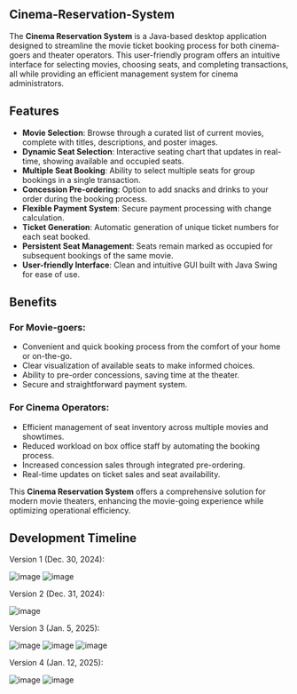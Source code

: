 ## Cinema-Reservation-System

The **Cinema Reservation System** is a Java-based desktop application designed to streamline the movie ticket booking process for both cinema-goers and theater operators. This user-friendly program offers an intuitive interface for selecting movies, choosing seats, and completing transactions, all while providing an efficient management system for cinema administrators.

## Features

- **Movie Selection**: Browse through a curated list of current movies, complete with titles, descriptions, and poster images.
- **Dynamic Seat Selection**: Interactive seating chart that updates in real-time, showing available and occupied seats.
- **Multiple Seat Booking**: Ability to select multiple seats for group bookings in a single transaction.
- **Concession Pre-ordering**: Option to add snacks and drinks to your order during the booking process.
- **Flexible Payment System**: Secure payment processing with change calculation.
- **Ticket Generation**: Automatic generation of unique ticket numbers for each seat booked.
- **Persistent Seat Management**: Seats remain marked as occupied for subsequent bookings of the same movie.
- **User-friendly Interface**: Clean and intuitive GUI built with Java Swing for ease of use.

## Benefits

### For Movie-goers:
- Convenient and quick booking process from the comfort of your home or on-the-go.
- Clear visualization of available seats to make informed choices.
- Ability to pre-order concessions, saving time at the theater.
- Secure and straightforward payment system.

### For Cinema Operators:
- Efficient management of seat inventory across multiple movies and showtimes.
- Reduced workload on box office staff by automating the booking process.
- Increased concession sales through integrated pre-ordering.
- Real-time updates on ticket sales and seat availability.

This **Cinema Reservation System** offers a comprehensive solution for modern movie theaters, enhancing the movie-going experience while optimizing operational efficiency.

## Development Timeline

Version 1 (Dec. 30, 2024):

![image](https://github.com/user-attachments/assets/7c380b8f-d819-4227-b2a5-438c85854034)
![image](https://github.com/user-attachments/assets/889340e4-3f1c-4f2a-a746-5e89caedced9)


Version 2 (Dec. 31, 2024):

![image](https://github.com/user-attachments/assets/25c3a676-b73c-4f1b-9409-6f8d7369cc42)


Version 3 (Jan. 5, 2025):


![image](https://github.com/user-attachments/assets/7a56b11b-602e-425a-ab4c-da4fb265bca1)
![image](https://github.com/user-attachments/assets/38e3ad9b-bd30-4f44-b504-12f5bba0a23f)
![image](https://github.com/user-attachments/assets/7111aba9-78ac-4a7a-b282-f48d2ddb2cdc)


Version 4 (Jan. 12, 2025):


![image](https://github.com/user-attachments/assets/c9ed5a54-7106-4331-ac67-e142f475c145)
![image](https://github.com/user-attachments/assets/df0e8fae-0be9-466e-b47d-326453ff85d0)

